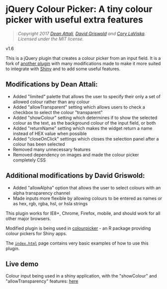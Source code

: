 # jQuery Colour Picker: A tiny colour picker with useful extra features

> *Copyright 2017 [Dean Attali](http://deanattali.com), [David Griswold](http://davidgriswoldhh.mtbos.org/) and [Cory LaViska](http://www.abeautifulsite.net/). Licensed under the MIT license.*

v1.6

This is a jQuery plugin that creates a colour picker from an input field. It is a fork of [another plugin](https://github.com/claviska/jquery-minicolors) with many modifications made to make it more suited to integrate with [Shiny](http://shiny.rstudio.com/) and to add some useful features.

## Modifications by Dean Attali:  

- Added "limited" palette that allows the user to specify their only a set of allowed colour rather than any colour
- Added "allowTransparent" setting which allows users to check a checkbox to select the colour "transparent"
- Added "showColour" setting which determines if to show the selected colour as the text, as the background colour of the input field, or both
- Added "returnName" setting which makes the widget return a name instead of HEX value when possible
- Added "closeOnClick" settings which closes the selection panel after a colour has been selected
- Removed many unnecessary features 
- Removed dependency on images and made the colour picker completely CSS

## Additional modifications by David Griswold:

- Added "allowAlpha" option that allows the user to select colours with an alpha transparency channel
- Made inputs more flexible by allowing colours to be entered as names or as hex, rgb, rgba, hsl, or hsla strings

This plugin works for IE8+, Chrome, Firefox, mobile, and should work for all other major browsers.

Modified plugin is being used in [colourpicker](https://github.com/daattali/colourpicker/) - an R package providing colour pickers for Shiny apps.

The [`index.html`](./index.html) page contains very basic examples of how to use this plugin.

## Live demo

Colour input being used in a shiny application, with the "showColour" and "allowTransparency" features: [here](http://daattali.com/shiny/colourInput/)
